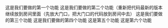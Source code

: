 这是我们要做的第一个功能
这是我们要做的第二个功能（重新把代码最新的版本继续放到房间里面（先放大门口，把大门口的代码放到房间中去）
这是我们要做的第三个功能
这是我们要做的第四个功能
这是第五个功能
这是第六个功能